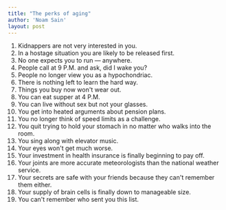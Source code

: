 ```yaml
---
title: "The perks of aging"
author: 'Noam Sain'
layout: post
---
```


1. Kidnappers are not very interested in you.
2. In a hostage situation you are likely to be released first.
3. No one expects you to run — anywhere.
4. People call at 9 P.M. and ask, did I wake you?
5. People no longer view you as a hypochondriac.
6. There is nothing left to learn the hard way.
7. Things you buy now won't wear out.
8. You can eat supper at 4 P.M.
9. You can live without sex but not your glasses.
10. You get into heated arguments about pension plans.
11. You no longer think of speed limits as a challenge.
12. You quit trying to hold your stomach in no matter who walks into the room.
13. You sing along with elevator music.
14. Your eyes won't get much worse.
15. Your investment in health insurance is finally beginning to pay off.
16. Your joints are more accurate meteorologists than the national weather service.
17. Your secrets are safe with your friends because they can't remember them either.
18. Your supply of brain cells is finally down to manageable size.
19. You can't remember who sent you this list.
